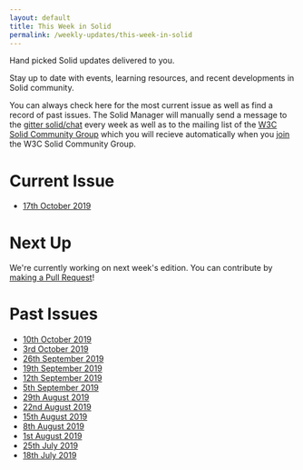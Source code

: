 ```yaml
---
layout: default
title: This Week in Solid
permalink: /weekly-updates/this-week-in-solid
---
```


Hand picked Solid updates delivered to you. 

Stay up to date with events, learning resources, and recent developments in Solid community.

You can always check here for the most current issue as well as find a record of past issues. The Solid Manager will manually send a message to the [gitter solid/chat](https://gitter.im/solid/chat) every week as well as to the mailing list of the [W3C Solid Community Group](https://www.w3.org/community/solid/) which you will recieve automatically when you [join](https://www.w3.org/community/solid/) the W3C Solid Community Group. 

# Current Issue

* [17th October 2019](https://github.com/solid/solid.github.io/blob/master/_posts/weekly-updates/2019-10-17-this-week-in-solid.md)

# Next Up

We're currently working on next week's edition. You can contribute by [making a Pull Request](https://github.com/solid/information/edit/master/weekly-updates/next.md)!

# Past Issues

* [10th October 2019](https://github.com/solid/information/blob/master/weekly-updates/this-week-in-solid-2019-10-10.md)
* [3rd October 2019](https://github.com/solid/information/blob/master/weekly-updates/this-week-in-solid-2019-10-03.md)
* [26th September 2019](https://github.com/solid/information/blob/master/weekly-updates/this-week-in-solid-2019-09-26.md)
* [19th September 2019](https://github.com/solid/information/blob/master/weekly-updates/this-week-in-solid-2019-09-19.md)
* [12th September 2019](https://github.com/solid/information/blob/master/weekly-updates/this-week-in-solid-2019-09-12.md)
* [5th September 2019](https://github.com/solid/information/blob/master/weekly-updates/this-week-in-solid-2019-09-05.md)
* [29th August 2019](https://github.com/solid/information/blob/master/weekly-updates/this-week-in-solid-2019-08-29.md)
* [22nd August 2019](https://github.com/solid/information/blob/master/weekly-updates/this-week-in-solid-2019-08-22.md)
* [15th August 2019](https://github.com/solid/information/blob/master/weekly-updates/this-week-in-solid-2019-08-15.md) 
* [8th August 2019](https://github.com/solid/information/blob/master/weekly-updates/this-week-in-solid-2019-08-08.md) 
* [1st August 2019](https://github.com/solid/information/blob/master/weekly-updates/this-week-in-solid-2019-08-01.md)
* [25th July 2019](https://github.com/solid/information/blob/master/weekly-updates/this-week-in-solid-2019-07-25.md)
* [18th July 2019](./this-week-in-solid-2019-07-18.md)
